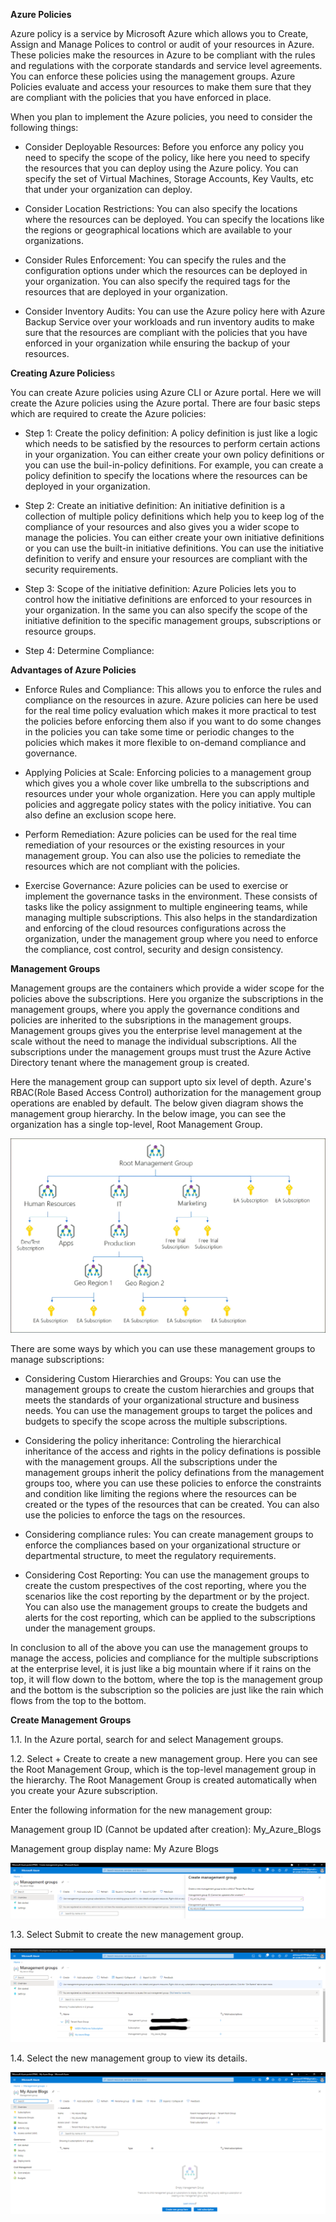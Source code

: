 **Azure Policies**

Azure policy is a service by Microsoft Azure which allows you to Create, Assign and Manage Polices to control or audit of your resources in Azure. These policies make the resources in Azure to be compliant with the rules and regulations with the corporate standards and service level agreements. You can enforce these policies using the management groups. Azure Policies evaluate and access your resources to make them sure that they are compliant with the policies that you have enforced in place.

When you plan to implement the Azure policies, you need to consider the following things:

- Consider Deployable Resources: Before you enforce any policy you need to specify the scope of the policy, like here you need to specify the resources that you can deploy using the Azure policy. You can specify the set of Virtual Machines, Storage Accounts, Key Vaults, etc that under your organization can deploy. 

- Consider Location Restrictions: You can also specify the locations where the resources can be deployed. You can specify the locations like the regions or geographical locations which are available to your organizations.

- Consider Rules Enforcement: You can specify the rules and the configuration options under which the resources can be deployed in your organization. You can also specify the required tags for the resources that are deployed in your organization.

- Consider Inventory Audits: You can use the Azure policy here with Azure Backup Service over your workloads and run inventory audits to make sure that the resources are compliant with the policies that you have enforced in your organization while ensuring the backup of your resources.

**Creating Azure Policies**s

You can create Azure policies using Azure CLI or Azure portal. Here we will create the Azure policies using the Azure portal. There are four basic steps which are required to create the Azure policies:

- Step 1: Create the policy definition: A policy definition is just like a logic which needs to be satisfied by the resources to perform certain actions in your organization. You can either create your own policy definitions or you can use the buil-in-policy definitions. For example, you can create a policy definition to specify the locations where the resources can be deployed in your organization.

- Step 2: Create an initiative definition: An initiative definition is a collection of multiple policy definitions which help you to keep log of the compliance of your resources and also gives you a wider scope to manage the policies. You can either create your own initiative definitions or you can use the built-in initiative definitions. You can use the initiative definition to verify and ensure your resources are compliant with the security requirements.

- Step 3: Scope of the initiative definition: Azure Policies lets you to control how the initiative definitions are enforced to your resources in your organization. In the same you can also specify the scope of the initiative definition to the specific management groups, subscriptions or resource groups.

- Step 4: Determine Compliance:

**Advantages of Azure Policies**

- Enforce Rules and Compliance: This allows you to enforce the rules and compliance on the resources in azure. Azure policies can here be used for the real time policy evaluation which makes it more practical to test the policies before enforcing them also if you want to do some changes in the policies you can take some time or periodic changes to the policies which makes it more flexible to on-demand compliance and governance.

- Applying Policies at Scale: Enforcing policies to a management group which gives you a whole cover like umbrella to the subscriptions and resources under your whole organization. Here you can apply multiple policies and aggregate policy states with the policy initiative. You can also define an exclusion scope here.

- Perform Remediation: Azure policies can be used for the real time remediation of your resources or the existing resources in your management group. You can also use the policies to remediate the resources which are not compliant with the policies.

- Exercise Governance: Azure policies can be used to exercise or implement the governance tasks in the environment. These consists of tasks like the policy assignment to multiple engineering teams, while managing multiple subscriptions. This also helps in the standardization and enforcing of the cloud resources configurations across the organization, under the management group where you need to enforce the compliance, cost control, security and design consistency.

**Management Groups**

Management groups are the containers which provide a wider scope for the policies above the subscriptions. Here you organize the subscriptions in the management groups, where you apply the governance conditions and policies are inherited to the subsriptions in the management groups. Management groups gives you the enterprise level management at the scale without the need to manage the individual subscriptions. All the subscriptions under the management groups must trust the Azure Active Directory tenant where the management group is created.

Here the management group can support upto six level of depth. Azure's RBAC(Role Based Access Control) authorization for the management group operations are enabled by default. The below given diagram shows the management group hierarchy. In the below image, you can see the organization has a single top-level, Root Management Group.

![Management Group Hierarchy](https://github.com/cloud-devops-enthusiast/Microsoft-Azure/blob/e47e168a795d501a869096d3bd14e3bdef5f9809/Images/management-groups-aa92c04a.png)

There are some ways by which you can use these management groups to manage subscriptions:

- Considering Custom Hierarchies and Groups: You can use the management groups to create the custom hierarchies and groups that meets the standards of your organizational structure and business needs. You can use the management groups to target the polices and budgets to specify the scope across the multiple subscriptions.

- Considering the policy inheritance: Controling the hierarchical inheritance of the access and rights in the policy definations is possible with the management groups. All the subscriptions under the management groups inherit the policy definations from the management groups too, where you can use these policies to enforce the constraints and condition like limiting the regions where the resources can be created or the types of the resources that can be created. You can also use the policies to enforce the tags on the resources.

- Considering compliance rules: You can create management groups to enforce the compliances based on your organizational structure or departmental structure, to meet the regulatory requirements. 

- Considering Cost Reporting: You can use the management groups to create the custom prespectives of the cost reporting, where you the scenarios like the cost reporting by the department or by the project. You can also use the management groups to create the budgets and alerts for the cost reporting, which can be applied to the subscriptions under the management groups.

In conclusion to all of the above you can use the management groups to manage the access, policies and compliance for the multiple subscriptions at the enterprise level, it is just like a big mountain where if it rains on the top, it will flow down to the bottom, where the top is the management group and the bottom is the subscription so the policies are just like the rain which flows from the top to the bottom.

**Create Management Groups**

1.1. In the Azure portal, search for and select Management groups.

1.2. Select + Create to create a new management group. Here you can see the Root Management Group, which is the top-level management group in the hierarchy. The Root Management Group is created automatically when you create your Azure subscription.

Enter the following information for the new management group: 

Management group ID (Cannot be updated after creation): My_Azure_Blogs

Management group display name: My Azure Blogs

![Image1.1](https://github.com/cloud-devops-enthusiast/Microsoft-Azure/blob/58e95d5df76d6e85723ecc08005a35b153136e07/Images/Screenshot%202023-07-11%20232623.png)

1.3. Select Submit to create the new management group.

![Image1.2](https://github.com/cloud-devops-enthusiast/Microsoft-Azure/blob/a4d5b7a5efe4808e10926929b8cf56677bdc6497/Images/Screenshot%202023-07-11%20233936.png)

1.4. Select the new management group to view its details.

![Image1.3](https://github.com/cloud-devops-enthusiast/Microsoft-Azure/blob/9a4ab56709510264cccb3b1a1700e9bec16ad473/Images/Screenshot%202023-07-11%20234139.png)